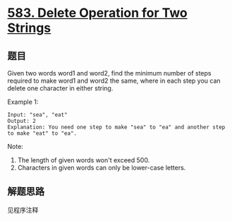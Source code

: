 # [583. Delete Operation for Two Strings](https://leetcode-cn.com/problems/delete-operation-for-two-strings/)

## 题目

Given two words word1 and word2, find the minimum number of steps required to make word1 and word2 the same, where in each step you can delete one character in either string.

Example 1:

```text
Input: "sea", "eat"
Output: 2
Explanation: You need one step to make "sea" to "ea" and another step to make "eat" to "ea".
```

Note:

1. The length of given words won't exceed 500.
1. Characters in given words can only be lower-case letters.

## 解题思路

见程序注释
